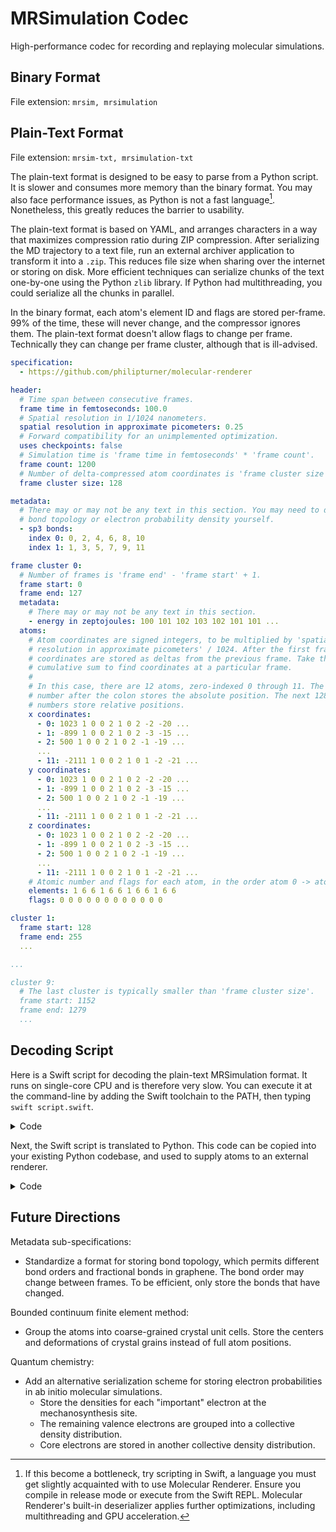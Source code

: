 # MRSimulation Codec

High-performance codec for recording and replaying molecular simulations.

## Binary Format

File extension: `mrsim, mrsimulation`

## Plain-Text Format

File extension: `mrsim-txt, mrsimulation-txt`

The plain-text format is designed to be easy to parse from a Python script. It is slower and consumes more memory than the binary format. You may also face performance issues, as Python is not a fast language[^1]. Nonetheless, this greatly reduces the barrier to usability.

The plain-text format is based on YAML, and arranges characters in a way that maximizes compression ratio during ZIP compression. After serializing the MD trajectory to a text file, run an external archiver application to transform it into a `.zip`. This reduces file size when sharing over the internet or storing on disk. More efficient techniques can serialize chunks of the text one-by-one using the Python `zlib` library. If Python had multithreading, you could serialize all the chunks in parallel.

In the binary format, each atom's element ID and flags are stored per-frame. 99% of the time, these will never change, and the compressor ignores them. The plain-text format doesn't allow flags to change per frame. Technically they can change per frame cluster, although that is ill-advised.

```yml
specification:
  - https://github.com/philipturner/molecular-renderer 

header:
  # Time span between consecutive frames.
  frame time in femtoseconds: 100.0
  # Spatial resolution in 1/1024 nanometers.
  spatial resolution in approximate picometers: 0.25
  # Forward compatibility for an unimplemented optimization.
  uses checkpoints: false
  # Simulation time is 'frame time in femtoseconds' * 'frame count'.
  frame count: 1200
  # Number of delta-compressed atom coordinates is 'frame cluster size' - 1.
  frame cluster size: 128

metadata:
  # There may or may not be any text in this section. You may need to detect
  # bond topology or electron probability density yourself.
  - sp3 bonds:
    index 0: 0, 2, 4, 6, 8, 10
    index 1: 1, 3, 5, 7, 9, 11

frame cluster 0:
  # Number of frames is 'frame end' - 'frame start' + 1.
  frame start: 0
  frame end: 127
  metadata:
    # There may or may not be any text in this section.
    - energy in zeptojoules: 100 101 102 103 102 101 101 ...
  atoms:
    # Atom coordinates are signed integers, to be multiplied by 'spatial
    # resolution in approximate picometers' / 1024. After the first frame,
    # coordinates are stored as deltas from the previous frame. Take the
    # cumulative sum to find coordinates at a particular frame.
    #
    # In this case, there are 12 atoms, zero-indexed 0 through 11. The first
    # number after the colon stores the absolute position. The next 128 - 1
    # numbers store relative positions.
    x coordinates:
      - 0: 1023 1 0 0 2 1 0 2 -2 -20 ...
      - 1: -899 1 0 0 2 1 0 2 -3 -15 ...
      - 2: 500 1 0 0 2 1 0 2 -1 -19 ...
      ...
      - 11: -2111 1 0 0 2 1 0 1 -2 -21 ...
    y coordinates:
      - 0: 1023 1 0 0 2 1 0 2 -2 -20 ...
      - 1: -899 1 0 0 2 1 0 2 -3 -15 ...
      - 2: 500 1 0 0 2 1 0 2 -1 -19 ...
      ...
      - 11: -2111 1 0 0 2 1 0 1 -2 -21 ...
    z coordinates:
      - 0: 1023 1 0 0 2 1 0 2 -2 -20 ...
      - 1: -899 1 0 0 2 1 0 2 -3 -15 ...
      - 2: 500 1 0 0 2 1 0 2 -1 -19 ...
      ...
      - 11: -2111 1 0 0 2 1 0 1 -2 -21 ...
    # Atomic number and flags for each atom, in the order atom 0 -> atom 11.
    elements: 1 6 6 1 6 6 1 6 6 1 6 6
    flags: 0 0 0 0 0 0 0 0 0 0 0 0

cluster 1:
  frame start: 128
  frame end: 255
  ...

...

cluster 9:
  # The last cluster is typically smaller than 'frame cluster size'.
  frame start: 1152
  frame end: 1279
  ...
```

## Decoding Script

Here is a Swift script for decoding the plain-text MRSimulation format. It runs on single-core CPU and is therefore very slow. You can execute it at the command-line by adding the Swift toolchain to the PATH, then typing `swift script.swift`.

<details>
<summary>Code</summary>

```swift
import Foundation

// MARK: - Utilities

func startError(
  _ start: any StringProtocol,
  _ sequence: any StringProtocol,
  line: UInt = #line,
  function: StaticString = #function
) -> Never {
  fatalError(
    "'\(start)' is not the start of '\(sequence)'.",
    file: (function), line: line)
}

func assertExpectedPrefix<T: StringProtocol>(
  _ prefix: String,
  from text: T
) where T == T.SubSequence {
  guard text.starts(with: prefix) else {
    startError(prefix, text)
  }
}

func removeExpectedPrefix<T: StringProtocol>(
  _ prefix: String,
  from text: inout T
) where T == T.SubSequence {
  assertExpectedPrefix(prefix, from: text)
  text.removeFirst(prefix.count)
}

func removeIncluding<T: StringProtocol>(
  _ prefix: String,
  from text: inout T
) where T == T.SubSequence {
  while text.starts(with: prefix) {
    text.removeFirst(prefix.count)
  }
}

func removeExcluding<T: StringProtocol>(
  _ prefix: String,
  from text: inout T
) where T == T.SubSequence {
  while !text.starts(with: prefix) {
    text.removeFirst(prefix.count)
  }
}

func extractExcluding<T: StringProtocol>(
  _ prefix: String,
  from text: inout T
) -> String where T == T.SubSequence {
  var output: String = ""
  while !text.starts(with: prefix) {
    output += text.prefix(prefix.count)
    text = text.dropFirst(prefix.count)
  }
  return output
}

func largeIntegerRepr(_ number: Int) -> String {
  if number < 1_000 {
    return String(number)
  } else if number < 1_000_000 {
    let radix = 1_000
    return "\(number / radix).\(number % radix / 100) thousand"
  } else if number < 1_000_000_000 {
    let radix = 1_000_000
    return "\(number / radix).\(number % radix / (radix / 10)) million"
  } else if number < 1_000_000_000_000 {
    let radix = 1_000_000_000
    return "\(number / radix).\(number % radix / (radix / 10)) billion"
  } else {
    let radix = 1_000_000_000_000
    return "\(number / radix).\(number % radix / (radix / 10)) trillion"
  }
}

func latencyRepr<T: BinaryFloatingPoint>(_ number: T) -> String {
  let number = Int(rint(Double(number) * 1e6)) // microseconds
  if number < 1_000 {
    return "\(number) µs"
  } else if number < 1_000_000 {
    let radix = 1_000
    return "\(number / radix).\(number % radix / (radix / 10)) ms"
  } else if number < 60 * 1_000_000 {
    let radix = 1_000_000
    return "\(number / radix).\(number % radix / (radix / 10)) s"
  } else if number < 3_600 * 1_000_000 {
    let radix = 60 * 1_000_000
    return "\(number / radix).\(number % radix / (radix / 10)) min"
  } else {
    let radix = 3_600 * 1_000_000
    return "\(number / radix).\(number % radix / (radix / 10)) hr"
  }
}

func logCheckpoint(message: String, _ start: Date, _ end: Date) {
  let seconds = end.timeIntervalSince(start)
  print("\(message) took \(latencyRepr(seconds))")
}

// MARK: - Header

let checkpoint0 = Date()
let filePath = CommandLine.arguments[1]
guard let data = FileManager.default.contents(atPath: filePath) else {
  let currentDir = FileManager.default.currentDirectoryPath
  fatalError("File not found at path: \(currentDir)/\(filePath)")
}

let checkpoint1 = Date()
logCheckpoint(message: "Loading file", checkpoint0, checkpoint1)

let contents = String(data: data, encoding: .utf8)!
var lines: [String.SubSequence]
if contents.prefix(100).contains(Character("\r")) {
  lines = contents.split(separator: "\r\n", omittingEmptySubsequences: false)
} else {
  lines = contents.split(separator: "\n", omittingEmptySubsequences: false)
}

// Assumes there are no comments in the bulk of the text.
let rangeSeparator = min(100, lines.count)
lines = lines[0..<min(100, lines.count)].compactMap {
  if $0.first(where: { $0 != Character(" ") }) == "#" {
    return nil
  } else {
    return $0
  }
} + Array(lines[rangeSeparator...])

func assertNewLine<T: StringProtocol>(_ string: T) {
  guard string == "" else { startError("", string) }
}

let checkpoint2 = Date()
logCheckpoint(message: "Preprocessing text", checkpoint1, checkpoint2)

assertExpectedPrefix("specification:", from: lines[0])
assertExpectedPrefix("  - https://github.com", from: lines[1])
assertNewLine(lines[2])

assertExpectedPrefix("header:", from: lines[3])
removeExpectedPrefix("  frame time in femtoseconds: ", from: &lines[4])
let frameTimeInFs = Double(lines[4])!
removeExpectedPrefix("  spatial resolution in approximate picometers: ", from: &lines[5])
let resolutionInApproxPm = Double(lines[5])!

removeExpectedPrefix("  uses checkpoints: ", from: &lines[6])
switch lines[6] {
case "false":
  break
case "true":
  fatalError("Checkpoints not recognized yet.")
default:
  fatalError("Error parsing \(lines[6]).")
}

removeExpectedPrefix("  frame count: ", from: &lines[7])
let frameCount = Int(lines[7])!
removeExpectedPrefix("  frame cluster size: ", from: &lines[8])
let clusterSize = Int(lines[8])!
assertNewLine(lines[9])

assertExpectedPrefix("metadata:", from: lines[10])
assertNewLine(lines[11])

// MARK: - Frames

// TODO
print("Warning: This script is not complete. No frame clusters have been parsed yet.")

```

</details>

Next, the Swift script is translated to Python. This code can be copied into your existing Python codebase, and used to supply atoms to an external renderer.

<details>
<summary>Code</summary>

```python
# TODO
```

</details>

## Future Directions

Metadata sub-specifications:
- Standardize a format for storing bond topology, which permits different bond orders and fractional bonds in graphene. The bond order may change between frames. To be efficient, only store the bonds that have changed.

Bounded continuum finite element method:
- Group the atoms into coarse-grained crystal unit cells. Store the centers and deformations of crystal grains instead of full atom positions.

Quantum chemistry:
- Add an alternative serialization scheme for storing electron probabilities in ab initio molecular simulations.
  - Store the densities for each "important" electron at the mechanosynthesis site.
  - The remaining valence electrons are grouped into a collective density distribution.
  - Core electrons are stored in another collective density distribution.

[^1]: If this become a bottleneck, try scripting in Swift, a language you must get slightly acquainted with to use Molecular Renderer. Ensure you compile in release mode or execute from the Swift REPL. Molecular Renderer's built-in deserializer applies further optimizations, including multithreading and GPU acceleration.
